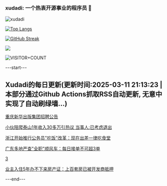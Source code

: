 ### xudadi: 一个热衷开源事业的程序员 👋

![xudadi](https://github-readme-stats-git-masterorgs-github-readme-stats-team.vercel.app/api?username=xudadi)

[![Top Langs](https://github-readme-stats.vercel.app/api/top-langs/?username=xudadi)](https://github.com/anuraghazra/github-readme-stats)

[![GitHub Streak](https://streak-stats.demolab.com?user=xudadi&locale=zh_Hans)](https://git.io/streak-stats)

![](https://raw.githubusercontent.com/xudadi/xudadi/main/assets/github-contribution-grid-snake.svg)

![VISITOR+COUNT](https://komarev.com/ghpvc/?username=xudadi&label=VISITOR+COUNT)


---start---

## Xudadi的每日更新(更新时间:2025-03-11 21:13:23 | 本部分通过Github Actions抓取RSS自动更新, 无意中实现了自动刷绿墙...)

[重庆新华出版集团招聘公告](https://www.gongkaoleida.com/article/2317784)

[小伙陪爬泰山1年收入30多万引热议 当事人:已考虑退出](https://m.163.com/news/article/JQD3T3V1051492T3.html)

[浙江开始推行公务员"吃饭"改革：现在出差一律吃食堂](https://m.163.com/news/article/JQD14KMU055040N3.html)

[广东多地严查"全职"顺风车：每日接单不可超3单](https://m.163.com/news/article/JQD05PUQ051492T3.html)

[3](https://m.163.com/touch/news/sub/domestic)

[业主入住5年办不下来房产证：上百套房已被开发商抵押](https://m.163.com/news/article/JQCOCECM05561G0D.html)

---end---
